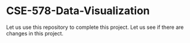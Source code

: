 # CSE-578-Data-Visualization

Let us use this repository to complete this project.
Let us see if there are changes in this project.

